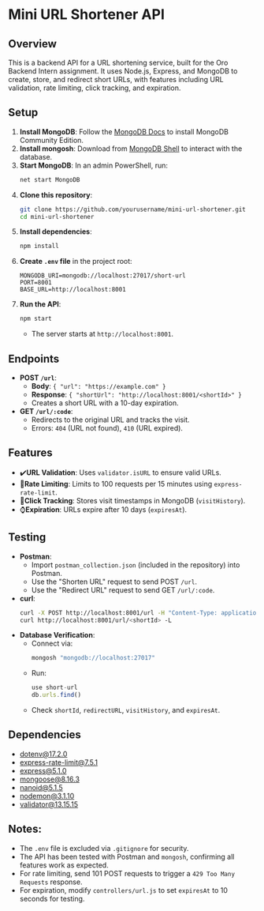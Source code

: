 # Mini URL Shortener API

## Overview
This is a backend API for a URL shortening service, built for the Oro Backend Intern assignment. It uses Node.js, Express, and MongoDB to create, store, and redirect short URLs, with features including URL validation, rate limiting, click tracking, and expiration.

## Setup
1. **Install MongoDB**: Follow the [MongoDB Docs](https://www.mongodb.com/docs/manual/installation/) to install MongoDB Community Edition.
2. **Install mongosh**: Download from [MongoDB Shell](https://www.mongodb.com/try/download/shell) to interact with the database.
3. **Start MongoDB**: In an admin PowerShell, run:
   ```bash
   net start MongoDB
   ```
4. **Clone this repository**:
   ```bash
   git clone https://github.com/yourusername/mini-url-shortener.git
   cd mini-url-shortener
   ```
5. **Install dependencies**:
   ```bash
   npm install
   ```
6. **Create `.env` file** in the project root:
   ```
   MONGODB_URI=mongodb://localhost:27017/short-url
   PORT=8001
   BASE_URL=http://localhost:8001
   ```
7. **Run the API**:
   ```bash
   npm start
   ```
   - The server starts at `http://localhost:8001`.

## Endpoints
- **POST `/url`**:
  - **Body**: `{ "url": "https://example.com" }`
  - **Response**: `{ "shortUrl": "http://localhost:8001/<shortId>" }`
  - Creates a short URL with a 10-day expiration.
- **GET `/url/:code`**:
  - Redirects to the original URL and tracks the visit.
  - Errors: `404` (URL not found), `410` (URL expired).

## Features
- ✔️**URL Validation**: Uses `validator.isURL` to ensure valid URLs.
- 💼**Rate Limiting**: Limits to 100 requests per 15 minutes using `express-rate-limit`.
- 📑**Click Tracking**: Stores visit timestamps in MongoDB (`visitHistory`).
- ⌚**Expiration**: URLs expire after 10 days (`expiresAt`).

## Testing
- **Postman**:
  - Import `postman_collection.json` (included in the repository) into Postman.
  - Use the "Shorten URL" request to send POST `/url`.
  - Use the "Redirect URL" request to send GET `/url/:code`.
- **curl**:
  ```bash
  curl -X POST http://localhost:8001/url -H "Content-Type: application/json" -d '{"url": "https://example.com"}'
  curl http://localhost:8001/url/<shortId> -L
  ```
- **Database Verification**:
  - Connect via:
    ```bash
    mongosh "mongodb://localhost:27017"
    ```
  - Run:
    ```javascript
    use short-url
    db.urls.find()
    ```
  - Check `shortId`, `redirectURL`, `visitHistory`, and `expiresAt`.

## Dependencies
- dotenv@17.2.0
- express-rate-limit@7.5.1
- express@5.1.0
- mongoose@8.16.3
- nanoid@5.1.5
- nodemon@3.1.10
- validator@13.15.15

## Notes:
- The `.env` file is excluded via `.gitignore` for security.
- The API has been tested with Postman and `mongosh`, confirming all features work as expected.
- For rate limiting, send 101 POST requests to trigger a `429 Too Many Requests` response.
- For expiration, modify `controllers/url.js` to set `expiresAt` to 10 seconds for testing.
